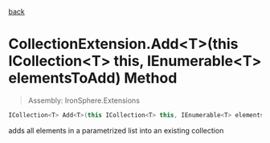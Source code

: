 ﻿

[back](/IronSphere.Extensions/types/CollectionExtension)

# CollectionExtension.Add&lt;T&gt;(this ICollection&lt;T&gt; this, IEnumerable&lt;T&gt; elementsToAdd) Method

> Assembly: IronSphere.Extensions

```csharp
ICollection<T> Add<T>(this ICollection<T> this, IEnumerable<T> elementsToAdd);
```

adds all elements in a parametrized list into an existing collection

 